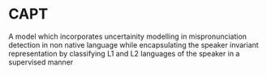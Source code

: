 # CAPT
A model which incorporates uncertainity modelling in mispronunciation detection in non native language while encapsulating the speaker invariant representation  by classifying L1 and L2 languages of the speaker in  a supervised manner
